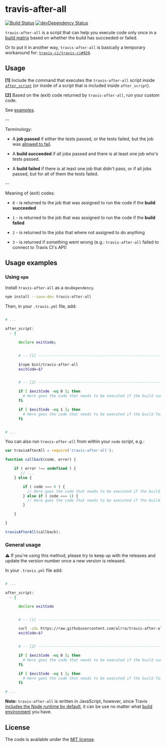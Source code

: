 # travis-after-all

[![Build Status](https://travis-ci.org/alrra/travis-after-all.svg?branch=master)](https://travis-ci.org/alrra/travis-after-all)
[![devDependency Status](https://david-dm.org/alrra/travis-after-all/dev-status.svg)](https://david-dm.org/alrra/travis-after-all#info=devDependencies)

`travis-after-all` is a script that can help you execute code only once
in a [build matrix](http://docs.travis-ci.com/user/customizing-the-build/#Build-Matrix)
based on whether the build has succeeded or failed.

Or to put it in another way, `travis-after-all` is basically a temporary
workaround for: [`travis-ci/travis-ci#929`](https://github.com/travis-ci/travis-ci/issues/929).


## Usage

__[1]__ Include the command that executes the `travis-after-all` script
inside [`after_script`](http://docs.travis-ci.com/user/customizing-the-build/#The-Build-Lifecycle)
(or inside of a script that is included inside `after_script`).

__[2]__ Based on the (exit) code returned by `travis-after-all`, run
your custom code.

See [examples](#usage-examples).

--

Terminology:

* A __job passed__ if either the tests passed, or the tests failed,
  but the job was [allowed to fail](http://docs.travis-ci.com/user/customizing-the-build/#Rows-that-are-Allowed-To-Fail).

* A __build succeeded__ if all jobs passed and there is at least one
  job who's tests passed.

* A __build failed__ if there is at least one job that didn't pass,
  or if all jobs passed, but for all of them the tests failed.

--

Meaning of (exit) codes:

* `0` - is returned to the job that was assigned to run the code if
  the __build succeeded__

* `1` - is returned to the job that was assigned to run the code if
  the __build failed__

* `2` - is returned to the jobs that where not assigned to do anything

* `3` - is returned if something went wrong (e.g.: `travis-after-all`
  failed to connect to Travis CI's API)


## Usage examples

### Using `npm`

Install `travis-after-all` as a `devDependency`.

 ```bash
npm install --save-dev travis-after-all
```

Then, in your `.travis.yml` file, add:

```bash

# ...

after_script:
  - |

      declare exitCode;


      # -- [1] -------------------------------------------------------

      $(npm bin)/travis-after-all
      exitCode=$?


      # -- [2] -------------------------------------------------------

      if [ $exitCode -eq 0 ]; then
        # Here goes the code that needs to be executed if the build succeeded
      fi

      if [ $exitCode -eq 1 ]; then
        # Here goes the code that needs to be executed if the build failed
      fi


# ...

```

You can also run `travis-after-all` from within your `node` script,
e.g.:

```js
var travisAfterAll = require('travis-after-all');

function callback(code, error) {

    if ( error !== undefined ) {
       // ...
    } else {

        if ( code === 0 ) {
          // Here goes the code that needs to be executed if the build succeeded
        } else if ( code === 1) {
          // Here goes the code that needs to be executed if the build failed
        }

    }

}

travisAfterAll(callback);
```

### General usage

:warning: If you're using this method, please try to keep up with the
releases and update the version number once a new version is released.

In your `.travis.yml` file add:

```bash

# ...

after_script:
  - |

      declare exitCode


      # -- [1] -------------------------------------------------------

      curl -sSL https://raw.githubusercontent.com/alrra/travis-after-all/1.4.3/lib/travis-after-all.js | node
      exitCode=$?


      # -- [2] -------------------------------------------------------

      if [ $exitCode -eq 0 ]; then
        # Here goes the code that needs to be executed if the build succeeded
      fi

      if [ $exitCode -eq 1 ]; then
        # Here goes the code that needs to be executed if the build failed
      fi

# ...

```

__Note:__ `travis-after-all` is written in JavaScript, however, since
Travis [includes the Node runtime by default](http://docs.travis-ci.com/user/ci-environment/#Runtimes),
it can be use no matter what [build environment](http://docs.travis-ci.com/user/ci-environment/)
you have.


## License

The code is available under the [MIT license](LICENSE.txt).
